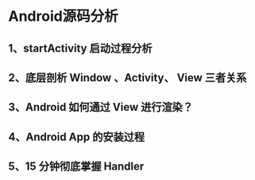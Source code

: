 # Android源码分析

## 1、startActivity 启动过程分析

## 2、底层剖析 Window 、Activity、 View 三者关系

## 3、Android 如何通过 View 进行渲染？

## 4、Android App 的安装过程

## 5、15 分钟彻底掌握 Handler


























